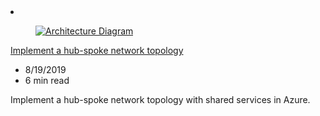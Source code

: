 <!-- Thie file is automatically generated by build/architectures/build_index.py.  Any updates will be lost. -->
<li class="grid-item item-column" data-categories="Hybrid Networking Developer Tools ">
<article class="card">
    <div class="card-header has-margin-bottom-none" aria-hidden="true">
        <figure class="image diagram has-height-175 has-overflow-hidden level">
            <a href="/azure/architecture/reference-architectures/hybrid-networking/shared-services"><img src="/azure/architecture/browse/thumbs/shared-services.png" class="diagram" alt="Architecture Diagram" data-linktype="relative-path"></a>
        </figure>
    </div>
    <div class="card-content">
        <a class="card-content-title has-margin-top-none" href="/azure/architecture/reference-architectures/hybrid-networking/shared-services">
            <p>Implement a hub-spoke network topology</p>
        </a>
        <ul class="card-content-metadata">
            <li>8/19/2019</li>
            <li>6 min read</li>
        </ul>
        <p class="card-content-description">Implement a hub-spoke network topology with shared services in Azure.</p>
        <div class="bottom-to-top-fade is-hidden-mobile"></div>
    </div>
</article>
</li>
